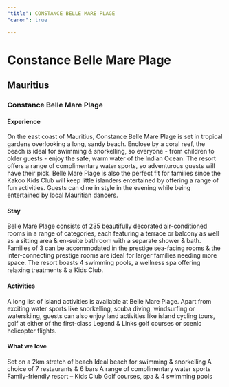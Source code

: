 ```yaml
---
"title": CONSTANCE BELLE MARE PLAGE
"canon": true

---
```


# Constance Belle Mare Plage
## Mauritius
### Constance Belle Mare Plage

#### Experience
On the east coast of Mauritius, Constance Belle Mare Plage is set in tropical gardens overlooking a long, sandy beach.
Enclose by a coral reef, the beach is ideal for swimming &amp; snorkelling, so everyone - from children to older guests - enjoy the safe, warm water of the Indian Ocean.
The resort offers a range of complimentary water sports, so adventurous guests will have their pick.  Belle Mare Plage is also the perfect fit for families since the Kakoo Kids Club will keep little islanders entertained by offering a range of fun activities.
Guests can dine in style in the evening while being entertained by local Mauritian dancers.

#### Stay
Belle Mare Plage consists of 235 beautifully decorated air-conditioned rooms in a range of categories, each featuring a terrace or balcony as well as a sitting area &amp; en-suite bathroom with a separate shower &amp; bath.
Families of 3 can be accommodated in the prestige sea-facing rooms &amp; the inter-connecting prestige rooms are ideal for larger families needing more space.
The resort boasts 4 swimming pools, a wellness spa offering relaxing treatments &amp; a Kids Club.

#### Activities
A long list of island activities is available at Belle Mare Plage.
Apart from exciting water sports like snorkelling, scuba diving, windsurfing or waterskiing, guests can also enjoy land activities like island cycling tours, golf at either of the first-class Legend &amp; Links golf courses or scenic helicopter flights.


#### What we love
Set on a 2km stretch of beach
Ideal beach for swimming &amp; snorkelling
A choice of 7 restaurants &amp; 6 bars 
A range of complimentary water sports
Family-friendly resort – Kids Club
Golf courses, spa &amp; 4 swimming pools